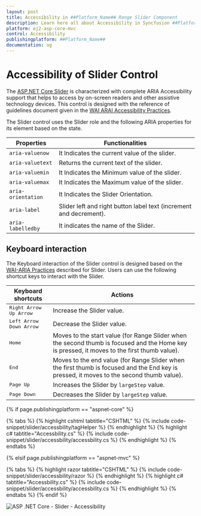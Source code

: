 ```yaml
---
layout: post
title: Accessibility in ##Platform_Name## Range Slider Component
description: Learn here all about Accessibility in Syncfusion ##Platform_Name## Range Slider component of Syncfusion Essential JS 2 and more.
platform: ej2-asp-core-mvc
control: Accessibility
publishingplatform: ##Platform_Name##
documentation: ug
---
```



# Accessibility of Slider Control

The [ASP.NET Core Slider](https://www.syncfusion.com/aspnet-core-ui-controls/range-slider) is characterized with complete ARIA Accessibility support that helps to access by on-screen readers and other assistive technology devices. This control is designed with the reference of guidelines document given in the [WAI ARAI Accessibility Practices](https://www.w3.org/TR/wai-aria-practices/#slider).

The Slider control uses the Slider role and the following ARIA properties for its element based on the state.

| **Properties** | **Functionalities** |
| --- | --- |
| `aria-valuenow` | It Indicates the current value of the slider. |
| `aria-valuetext`| Returns the current text of the slider. |
| `aria-valuemin` | It Indicates the Minimum value of the slider. |
| `aria-valuemax` | It Indicates the Maximum value of the slider. |
| `aria-orientation` | It Indicates the Slider Orientation. |
| `aria-label` | Slider left and right button label text (increment and decrement). |
| `aria-labelledby` | It indicates the name of the Slider. |

## Keyboard interaction

The Keyboard interaction of the Slider control is designed based on the [WAI-ARIA Practices](https://www.w3.org/TR/wai-aria-practices/#slider) described for Slider. Users can use the following shortcut keys to interact with the Slider.

| **Keyboard shortcuts** | **Actions** |
| --- | --- |
| <kbd>Right Arrow</kbd> <kbd>Up Arrow</kbd> | Increase the Slider value.|
| <kbd>Left Arrow</kbd> <kbd>Down Arrow</kbd> | Decrease the Slider value. |
| <kbd>Home</kbd> | Moves to the start value (for Range Slider when the second thumb is focused and the Home key is pressed, it moves to the first thumb value). |
| <kbd>End</kbd> | Moves to the end value (for Range Slider when the first thumb is focused and the End key is pressed, it moves to the second thumb value). |
| <kbd>Page Up</kbd> | Increases the Slider by `largeStep` value. |
| <kbd>Page Down</kbd> | Decreases the Slider by `largeStep` value. |

{% if page.publishingplatform == "aspnet-core" %}

{% tabs %}
{% highlight cshtml tabtitle="CSHTML" %}
{% include code-snippet/slider/accessbility/tagHelper %}
{% endhighlight %}
{% highlight c# tabtitle="Accessbility.cs" %}
{% include code-snippet/slider/accessbility/accessbility.cs %}
{% endhighlight %}
{% endtabs %}

{% elsif page.publishingplatform == "aspnet-mvc" %}

{% tabs %}
{% highlight razor tabtitle="CSHTML" %}
{% include code-snippet/slider/accessbility/razor %}
{% endhighlight %}
{% highlight c# tabtitle="Accessbility.cs" %}
{% include code-snippet/slider/accessbility/accessbility.cs %}
{% endhighlight %}
{% endtabs %}
{% endif %}



![ASP .NET Core - Slider - Accessibility](./images/slider-accessibility.png)